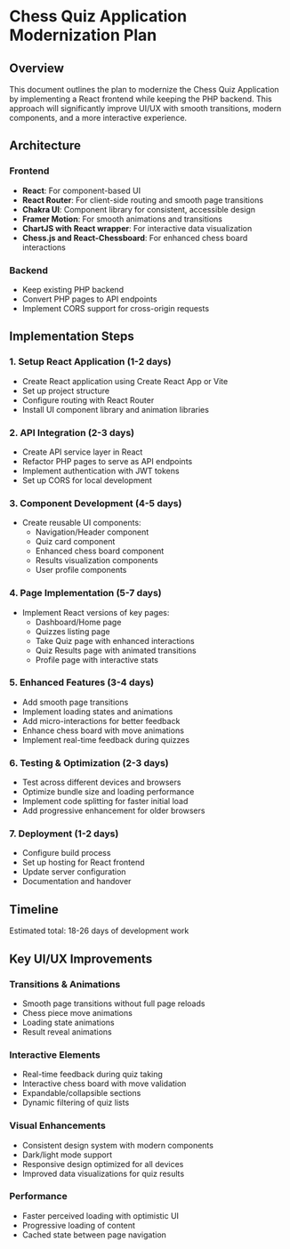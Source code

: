 # Chess Quiz Application Modernization Plan

## Overview
This document outlines the plan to modernize the Chess Quiz Application by implementing a React frontend while keeping the PHP backend. This approach will significantly improve UI/UX with smooth transitions, modern components, and a more interactive experience.

## Architecture

### Frontend
- **React**: For component-based UI
- **React Router**: For client-side routing and smooth page transitions
- **Chakra UI**: Component library for consistent, accessible design
- **Framer Motion**: For smooth animations and transitions
- **ChartJS with React wrapper**: For interactive data visualization
- **Chess.js and React-Chessboard**: For enhanced chess board interactions

### Backend
- Keep existing PHP backend
- Convert PHP pages to API endpoints
- Implement CORS support for cross-origin requests

## Implementation Steps

### 1. Setup React Application (1-2 days)
- Create React application using Create React App or Vite
- Set up project structure
- Configure routing with React Router
- Install UI component library and animation libraries

### 2. API Integration (2-3 days)
- Create API service layer in React
- Refactor PHP pages to serve as API endpoints
- Implement authentication with JWT tokens
- Set up CORS for local development

### 3. Component Development (4-5 days)
- Create reusable UI components:
  - Navigation/Header component
  - Quiz card component
  - Enhanced chess board component
  - Results visualization components
  - User profile components

### 4. Page Implementation (5-7 days)
- Implement React versions of key pages:
  - Dashboard/Home page
  - Quizzes listing page
  - Take Quiz page with enhanced interactions
  - Quiz Results page with animated transitions
  - Profile page with interactive stats

### 5. Enhanced Features (3-4 days)
- Add smooth page transitions
- Implement loading states and animations
- Add micro-interactions for better feedback
- Enhance chess board with move animations
- Implement real-time feedback during quizzes

### 6. Testing & Optimization (2-3 days)
- Test across different devices and browsers
- Optimize bundle size and loading performance
- Implement code splitting for faster initial load
- Add progressive enhancement for older browsers

### 7. Deployment (1-2 days)
- Configure build process
- Set up hosting for React frontend
- Update server configuration
- Documentation and handover

## Timeline
Estimated total: 18-26 days of development work

## Key UI/UX Improvements

### Transitions & Animations
- Smooth page transitions without full page reloads
- Chess piece move animations
- Loading state animations
- Result reveal animations

### Interactive Elements
- Real-time feedback during quiz taking
- Interactive chess board with move validation
- Expandable/collapsible sections
- Dynamic filtering of quiz lists

### Visual Enhancements
- Consistent design system with modern components
- Dark/light mode support
- Responsive design optimized for all devices
- Improved data visualizations for quiz results

### Performance
- Faster perceived loading with optimistic UI
- Progressive loading of content
- Cached state between page navigation 